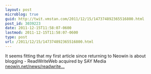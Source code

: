 ```yaml
---
layout: post
microblog: true
guid: http://twit.vmstan.com/2011/12/15/147374892365516800.html
post_id: 3039223
date: 2011-12-15T11:58:07-0600
lastmod: 2011-12-15T11:58:07-0600
type: post
url: /2011/12/15/147374892365516800.html
---
```

It seems fitting that my first article since returning to Neowin is about blogging - ReadWriteWeb acquired by SAY Media <a href="http://www.neowin.net/news/readwriteweb-acquired-by-say-media">neowin.net/news/readwrite…</a>
